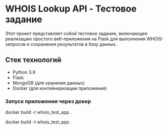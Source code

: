 # WHOIS Lookup API - Тестовое задание

Этот проект представляет собой тестовое задание, включающее реализацию простого веб-приложения на Flask для выполнения WHOIS-запросов и сохранения результатов в базу данных.

## Стек технологий

- Python 3.9
- Flask
- MongoDB (для хранения данных)
- Docker (для контейнеризации приложения)

### Запуск приложения через докер

docker build -t whois_test_app .

docker build -t whois_test_app .
